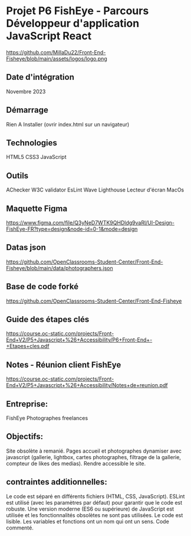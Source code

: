 # Projet P6 FishEye - Parcours Développeur d'application JavaScript React
https://github.com/MillaDu22/Front-End-Fisheye/blob/main/assets/logos/logo.png

## Date d'intégration
Novembre 2023

## Démarrage
Rien A Installer (ovrir index.html sur un navigateur)

## Technologies
HTML5
CSS3
JavaScript

## Outils
AChecker
W3C validator
EsLint
Wave
Lighthouse
Lecteur d'écran MacOs

## Maquette Figma
https://www.figma.com/file/Q3yNeD7WTK9QHDldg9vaRl/UI-Design-FishEye-FR?type=design&node-id=0-1&mode=design

## Datas json
https://github.com/OpenClassrooms-Student-Center/Front-End-Fisheye/blob/main/data/photographers.json

## Base de code forké
https://github.com/OpenClassrooms-Student-Center/Front-End-Fisheye

## Guide des étapes clés
https://course.oc-static.com/projects/Front-End+V2/P5+Javascript+%26+Accessibility/P6+Front-End+-+Etapes+cles.pdf

## Notes - Réunion client FishEye
https://course.oc-static.com/projects/Front-End+V2/P5+Javascript+%26+Accessibility/Notes+de+reunion.pdf

## Entreprise:
FishEye Photographes freelances

## Objectifs:
Site obsolète à remanié. 
Pages accueil et photographes dynamiser avec javascript (gallerie, lightbox, cartes photographes, filtrage de la gallerie, compteur de likes des medias). Rendre accessible le site.

## contraintes additionnelles:
Le code est séparé en différents fichiers (HTML, CSS, JavaScript).
ESLint est utilisé (avec les paramètres par défaut) pour garantir que le
code est robuste.
Une version moderne (ES6 ou supérieure) de JavaScript est utilisée et
les fonctionnalités obsolètes ne sont pas utilisées.
Le code est lisible. Les variables et fonctions ont
un nom qui ont un sens.
Code commenté.







